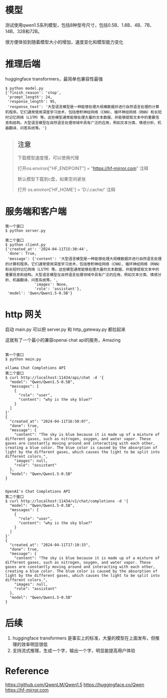 # 模型
测试使用qwen1.5系列模型，包括8种型号尺寸，包括0.5B、1.8B、4B、7B、14B、32B和72B。

很方便体验到随着模型大小的增加，速度变化和模型能力变化

# 推理后端
huggingface transformers，最简单也兼容性最强

```
$ python model.py
{'finish_reason': 'stop',
 'prompt_length': 24,
 'response_length': 95,
 'response_text': '大型语言模型是一种能够处理大规模数据并进行自然语言处理的计算机程序。它们通常使用深度学习技术，包括卷积神经网络（CNN）、循环神经网络（RNN）和长短时记忆网络（LSTM）等。这些模型通常能够处理大量的文本数据，并能够提取文本中的重要信息和结构。大型语言模型在自然语言处理领域中具有广泛的应用，例如文本分类、情感分析、机器翻译、问答系统等。'}
```


> ## 注意
> 下载模型速度慢，可以使用代理 
> 
> 打开os.environ["HF_ENDPOINT"] = "https://hf-mirror.com" 注释
> 
> 默认模型下载到c盘，如果空间紧张
> 
> 打开 os.environ['HF_HOME'] = 'D:/.cache/' 注释


# 服务端和客户端

```
第一个窗口
$ python server.py

第二个窗口
$ python client.py 
{'created_at': '2024-04-11T15:30:44',
 'done': True,
 'message': {'content': '大型语言模型是一种能够处理大规模数据并进行自然语言处理的计算机程序。它们通常使用深度学习技术，包括卷积神经网络（CNN）、循环神经网络（RNN）和长短时记忆网络（LSTM）等。这些模型通常能够处理大量的文本数据，并能够提取文本中的重要信息和结构。大型语言模型在自然语言处理领域中具有广泛的应用，例如文本分类、情感分析、机器翻译、问答系统等。',
             'images': None,
             'role': 'assistant'},
 'model': 'Qwen/Qwen1.5-0.5B'}
```

# http 网关

启动 main.py 可以把 server.py 和 http_gateway.py 都拉起来

这就有了一个最小的兼容openai chat api的服务，Amazing


```

第一个窗口
$ python main.py 

ollama Chat Completions API
第二个窗口
$ curl http://localhost:11434/api/chat -d '{
  "model": "Qwen/Qwen1.5-0.5B",
  "messages": [
    {
      "role": "user",
      "content": "why is the sky blue?"
    }
  ]
}'
{
  "created_at": "2024-04-11T16:50:07",
  "done": true,
  "message": {
    "content": "The sky is blue because it is made up of a mixture of different gases, such as nitrogen, oxygen, and water vapor. These gases are constantly moving around and interacting with each other, creating a blue color. The blue color is caused by the absorption of light by the different gases, which causes the light to be split into different colors.",
    "images": null,
    "role": "assistant"
  },
  "model": "Qwen/Qwen1.5-0.5B"
}


OpenAI's Chat Completions API
第二个窗口
$ curl http://localhost:11434/v1/chat/completions -d '{
  "model": "Qwen/Qwen1.5-0.5B",
  "messages": [
    {
      "role": "user",
      "content": "why is the sky blue?"
    }
  ]
}'
{
  "created_at": "2024-04-11T17:10:33",
  "done": true,
  "message": {
    "content": "The sky is blue because it is made up of a mixture of different gases, such as nitrogen, oxygen, and water vapor. These gases are constantly moving around and interacting with each other, creating a blue color. The blue color is caused by the absorption of light by the different gases, which causes the light to be split into different colors.",
    "images": null,
    "role": "assistant"
  },
  "model": "Qwen/Qwen1.5-0.5B"
}
```

# 后续
1. huggingface transformers 是事实上的标准，大量的模型在上面发布，但推理的效率明显很低
2. 支持流式推理，生成一个字，输出一个字，明显能提高用户体验

# Reference
https://github.com/QwenLM/Qwen1.5
https://huggingface.co/Qwen
https://hf-mirror.com


